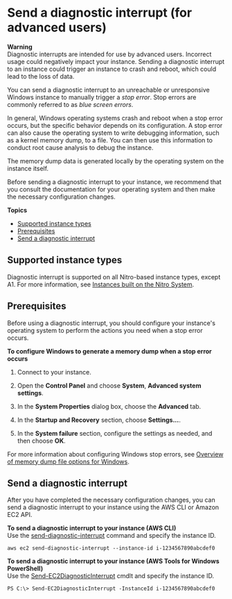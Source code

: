 # Send a diagnostic interrupt \(for advanced users\)<a name="diagnostic-interrupt"></a>

**Warning**  
Diagnostic interrupts are intended for use by advanced users\. Incorrect usage could negatively impact your instance\. Sending a diagnostic interrupt to an instance could trigger an instance to crash and reboot, which could lead to the loss of data\.

You can send a diagnostic interrupt to an unreachable or unresponsive Windows instance to manually trigger a *stop error*\. Stop errors are commonly referred to as *blue screen errors*\.

In general, Windows operating systems crash and reboot when a stop error occurs, but the specific behavior depends on its configuration\. A stop error can also cause the operating system to write debugging information, such as a kernel memory dump, to a file\. You can then use this information to conduct root cause analysis to debug the instance\.

The memory dump data is generated locally by the operating system on the instance itself\.

Before sending a diagnostic interrupt to your instance, we recommend that you consult the documentation for your operating system and then make the necessary configuration changes\.

**Topics**
+ [Supported instance types](#diagnostic-interrupt-instances)
+ [Prerequisites](#diagnostic-interrupt-prereqs)
+ [Send a diagnostic interrupt](#diagnostic-interrupt-use)

## Supported instance types<a name="diagnostic-interrupt-instances"></a>

Diagnostic interrupt is supported on all Nitro\-based instance types, except A1\. For more information, see [Instances built on the Nitro System](instance-types.md#ec2-nitro-instances)\.

## Prerequisites<a name="diagnostic-interrupt-prereqs"></a>

Before using a diagnostic interrupt, you should configure your instance's operating system to perform the actions you need when a stop error occurs\.

**To configure Windows to generate a memory dump when a stop error occurs**

1. Connect to your instance\.

1. Open the **Control Panel** and choose **System**, **Advanced system settings**\.

1. In the **System Properties** dialog box, choose the **Advanced** tab\.

1. In the **Startup and Recovery** section, choose **Settings\.\.\.**\.

1. In the **System failure** section, configure the settings as needed, and then choose **OK**\.

For more information about configuring Windows stop errors, see [ Overview of memory dump file options for Windows](https://support.microsoft.com/en-us/help/254649/overview-of-memory-dump-file-options-for-windows)\.

## Send a diagnostic interrupt<a name="diagnostic-interrupt-use"></a>

After you have completed the necessary configuration changes, you can send a diagnostic interrupt to your instance using the AWS CLI or Amazon EC2 API\.

**To send a diagnostic interrupt to your instance \(AWS CLI\)**  
Use the [send\-diagnostic\-interrupt](https://docs.aws.amazon.com/cli/latest/reference/ec2/send-diagnostic-interrupt.html) command and specify the instance ID\.

```
aws ec2 send-diagnostic-interrupt --instance-id i-1234567890abcdef0
```

**To send a diagnostic interrupt to your instance \(AWS Tools for Windows PowerShell\)**  
Use the [Send\-EC2DiagnosticInterrupt](https://docs.aws.amazon.com/powershell/latest/reference/items/Send-EC2DiagnosticInterrupt.html) cmdlt and specify the instance ID\.

```
PS C:\> Send-EC2DiagnosticInterrupt -InstanceId i-1234567890abcdef0
```
